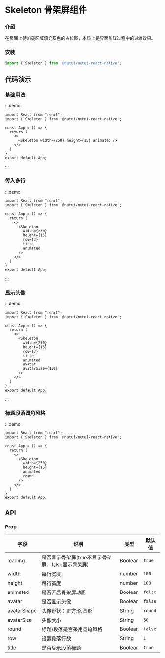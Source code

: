 #  Skeleton 骨架屏组件

### 介绍

在页面上待加载区域填充灰色的占位图，本质上是界面加载过程中的过渡效果。

### 安装
``` ts
import { Skeleton } from '@nutui/nutui-react-native';
```


## 代码演示

### 基础用法

:::demo
```SnackPlayer name=Skeleton&dependencies=@nutui/nutui-react-native
import React from "react";
import { Skeleton } from '@nutui/nutui-react-native';

const App = () => {
  return (
    <>
      <Skeleton width={250} height={15} animated />
    </>
  )
}
export default App;
```
:::

### 传入多行

:::demo
```SnackPlayer name=Skeleton&dependencies=@nutui/nutui-react-native
import React from "react";
import { Skeleton } from '@nutui/nutui-react-native';

const App = () => {
  return (
    <>
      <Skeleton 
        width={250} 
        height={15} 
        row={3} 
        title 
        animated 
      />
    </>
  )
}
export default App;
```
:::

### 显示头像

:::demo
```SnackPlayer name=Skeleton&dependencies=@nutui/nutui-react-native
import React from "react";
import { Skeleton } from '@nutui/nutui-react-native';

const App = () => {
  return (
    <>
      <Skeleton 
        width={250} 
        height={15} 
        row={3} 
        title 
        animated 
        avatar 
        avatarSize={100} 
      />
    </>
  )
}
export default App;
```
:::

### 标题段落圆角风格

:::demo
```SnackPlayer name=Skeleton&dependencies=@nutui/nutui-react-native
import React from "react";
import { Skeleton } from '@nutui/nutui-react-native';

const App = () => {
  return (
    <>
      <Skeleton 
        width={250} 
        height={15} 
        animated 
        round 
      />
    </>
  )
}
export default App;
```




## API

### Prop  

| 字段       | 说明                                             | 类型    | 默认值    |
|------------|-------------------------------------------------|---------|----------|
| loading    | 是否显示骨架屏(true不显示骨架屏，false显示骨架屏)                                    | Boolean | `true`    | 
| width       | 每行宽度                                       | number  | `100` |
| height      | 每行高度                                        | number  | `100`   |
| animated    | 是否开启骨架屏动画                                | Boolean  | `false`  |
| avatar      | 是否显示头像                                     | Boolean | `false`   |
| avatarShape      | 头像形状：正方形/圆形                        | String | `round`   |
| avatarSize       | 头像大小                                   | String | `50`    |
| round  | 标题/段落是否采用圆角风格                                | Boolean | `false`  |
| row    | 设置段落行数                                           | String | `1`       |
| title  | 是否显示段落标题                                        | Boolean | `true`   |
